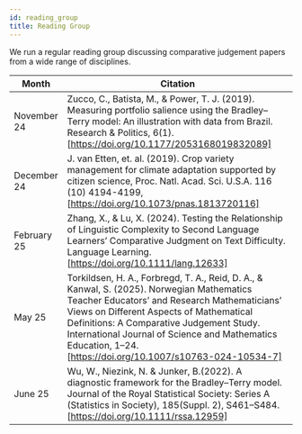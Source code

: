 ```yaml
---
id: reading_group
title: Reading Group
---
```


We run a regular reading group discussing comparative judgement papers from a wide range of disciplines. 

| Month       | Citation |
|-------------|----------|
| November 24 | Zucco, C., Batista, M., & Power, T. J. (2019). Measuring portfolio salience using the Bradley–Terry model: An illustration with data from Brazil. Research & Politics, 6(1). [https://doi.org/10.1177/2053168019832089] |
| December 24 | J. van Etten, et. al. (2019).   Crop variety management for climate adaptation supported by citizen science, Proc. Natl. Acad. Sci. U.S.A. 116 (10) 4194-4199, [https://doi.org/10.1073/pnas.1813720116] |
| February 25 | Zhang, X., & Lu, X. (2024). Testing the Relationship of Linguistic Complexity to Second Language Learners’ Comparative Judgment on Text Difficulty. Language Learning. [https://doi.org/10.1111/lang.12633]|
| May 25       | Torkildsen, H. A., Forbregd, T. A., Reid, D. A., & Kanwal, S. (2025). Norwegian Mathematics Teacher Educators’ and Research Mathematicians’ Views on Different Aspects of Mathematical Definitions: A Comparative Judgement Study. International Journal of Science and Mathematics Education, 1–24. [https://doi.org/10.1007/s10763-024-10534-7] |
| June 25       | Wu, W.,  Niezink, N. &  Junker, B.(2022).  A diagnostic framework for the Bradley–Terry model. Journal of the Royal Statistical Society: Series A (Statistics in Society), 185(Suppl. 2),  S461–S484.   [https://doi.org/10.1111/rssa.12959] |

